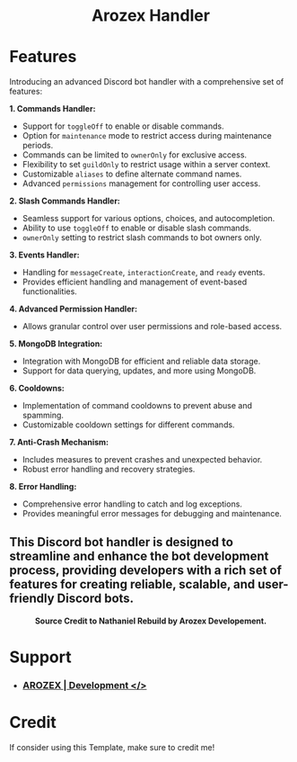 <h1 align="center">
   Arozex Handler
</h1>

# Features
Introducing an advanced Discord bot handler with a comprehensive set of features:

**1. Commands Handler:**
- Support for `toggleOff` to enable or disable commands.
- Option for `maintenance` mode to restrict access during maintenance periods.
- Commands can be limited to `ownerOnly` for exclusive access.
- Flexibility to set `guildOnly` to restrict usage within a server context.
- Customizable `aliases` to define alternate command names.
- Advanced `permissions` management for controlling user access.

**2. Slash Commands Handler:**
- Seamless support for various options, choices, and autocompletion.
- Ability to use `toggleOff` to enable or disable slash commands.
- `ownerOnly` setting to restrict slash commands to bot owners only.

**3. Events Handler:**
- Handling for `messageCreate`, `interactionCreate`, and `ready` events.
- Provides efficient handling and management of event-based functionalities.

**4. Advanced Permission Handler:**
- Allows granular control over user permissions and role-based access.

**5. MongoDB Integration:**
- Integration with MongoDB for efficient and reliable data storage.
- Support for data querying, updates, and more using MongoDB.

**6. Cooldowns:**
- Implementation of command cooldowns to prevent abuse and spamming.
- Customizable cooldown settings for different commands.

**7. Anti-Crash Mechanism:**
- Includes measures to prevent crashes and unexpected behavior.
- Robust error handling and recovery strategies.

**8. Error Handling:**
- Comprehensive error handling to catch and log exceptions.
- Provides meaningful error messages for debugging and maintenance.

This Discord bot handler is designed to streamline and enhance the bot development process, providing developers with a rich set of features for creating reliable, scalable, and user-friendly Discord bots.
---------
<h4 align="center">Source Credit to Nathaniel Rebuild by Arozex Developement.</h4>

#  Support
- ### [AROZEX | Development </>](https://discord.gg/QCYyGaWK5W)
#  Credit
If consider using this Template, make sure to credit me!
